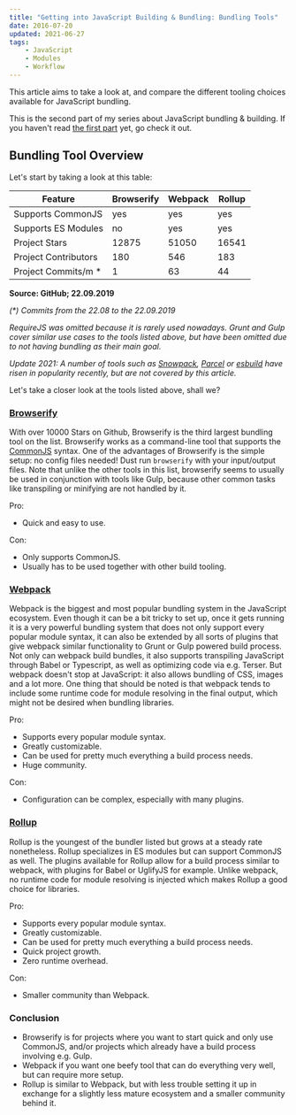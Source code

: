 ```yaml
---
title: "Getting into JavaScript Building & Bundling: Bundling Tools"
date: 2016-07-20
updated: 2021-06-27
tags:
    - JavaScript
    - Modules
    - Workflow
---
```


This article aims to take a look at, and compare the different tooling choices available for JavaScript bundling.

This is the second part of my series about JavaScript bundling & building. If you haven't read [the first part](https://rilling.dev/blog/getting-into-javascript-building-and-bundling-modules) yet, go check it out.

<!-- more -->

## Bundling Tool Overview

Let's start by taking a look at this table:

| Feature              | Browserify | Webpack | Rollup |
| -------------------- | ---------- | ------- | ------ |
| Supports CommonJS    | yes        | yes     | yes    |
| Supports ES Modules  | no         | yes     | yes    |
| Project Stars        | 12875      | 51050   | 16541  |
| Project Contributors | 180        | 546     | 183    |
| Project Commits/m \* | 1          | 63      | 44     |

**Source: GitHub; 22.09.2019**

_(\*) Commits from the 22.08 to the 22.09.2019_

_RequireJS was omitted because it is rarely used nowadays. Grunt and Gulp cover similar use cases to the tools listed above, but have been omitted due to not having bundling as their main goal._

_Update 2021: A number of tools such as [Snowpack](https://www.snowpack.dev/), [Parcel](https://parceljs.org/) or [esbuild](https://esbuild.github.io/) have risen in popularity recently, but are not covered by this article._

Let's take a closer look at the tools listed above, shall we?

### [Browserify](http://browserify.org/)

With over 10000 Stars on Github, Browserify is the third largest bundling tool on the list. Browserify works as a command-line tool that supports the [CommonJS](https://rilling.dev/getting-into-JavaScript-building-and-bundling-part-1-modules) syntax. One of the advantages of Browserify is the simple setup: no config files needed!
Dust run `browserify` with your input/output files.
Note that unlike the other tools in this list, browserify seems to usually be used in conjunction with tools like Gulp, because other common tasks like transpiling or minifying are not handled by it.

Pro:

-   Quick and easy to use.

Con:

-   Only supports CommonJS.
-   Usually has to be used together with other build tooling.

### [Webpack](https://webpack.github.io/)

Webpack is the biggest and most popular bundling system in the JavaScript ecosystem. Even though it can be a bit tricky to set up, once it gets running it is a very powerful bundling system that does not only support every popular module syntax, it can also be extended by all sorts of plugins that give webpack similar functionality to Grunt or Gulp powered build process. Not only can webpack build bundles, it also supports transpiling JavaScript through Babel or Typescript, as well as optimizing code via e.g. Terser. But webpack doesn't stop at JavaScript: it also allows bundling of CSS, images and a lot more.
One thing that should be noted is that webpack tends to include some runtime code for module resolving in the final output, which might not be desired when bundling libraries.

Pro:

-   Supports every popular module syntax.
-   Greatly customizable.
-   Can be used for pretty much everything a build process needs.
-   Huge community.

Con:

-   Configuration can be complex, especially with many plugins.

### [Rollup](http://rollupjs.org/)

Rollup is the youngest of the bundler listed but grows at a steady rate nonetheless. Rollup specializes in ES modules but can support CommonJS as well. The plugins available for Rollup allow for a build process similar to webpack, with plugins for Babel or UglifyJS for example.
Unlike webpack, no runtime code for module resolving is injected which makes Rollup a good choice for libraries.

Pro:

-   Supports every popular module syntax.
-   Greatly customizable.
-   Can be used for pretty much everything a build process needs.
-   Quick project growth.
-   Zero runtime overhead.

Con:

-   Smaller community than Webpack.

### Conclusion

-   Browserify is for projects where you want to start quick and only use CommonJS, and/or projects which already have a build process involving e.g. Gulp.
-   Webpack if you want one beefy tool that can do everything very well, but can require more setup.
-   Rollup is similar to Webpack, but with less trouble setting it up in exchange for a slightly less mature ecosystem and a smaller community behind it.
